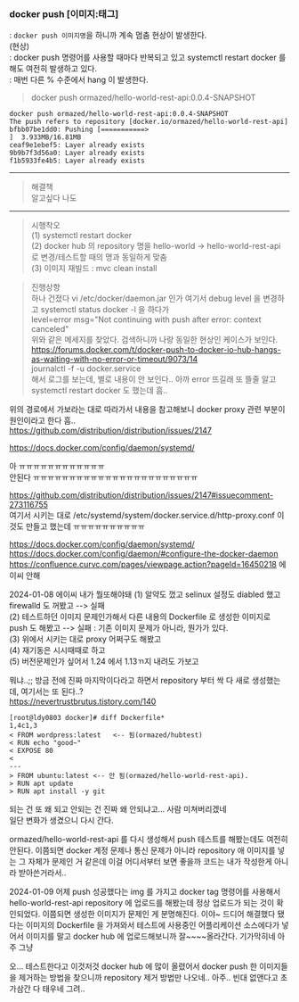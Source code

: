 ### docker push [이미지:태그]   
: `docker push 이미지명`을 하니까 계속 멈춤 현상이 발생한다.   
(현상)   
: docker push 명령어를 사용할 때마다 반복되고 있고 systemctl restart docker 를 해도 여전히 발생하고 있다.   
: 매번 다른 % 수준에서 hang 이 발생한다.   
> docker push ormazed/hello-world-rest-api:0.0.4-SNAPSHOT   

```
docker push ormazed/hello-world-rest-api:0.0.4-SNAPSHOT
The push refers to repository [docker.io/ormazed/hello-world-rest-api]
bfbb07be1dd0: Pushing [===========>                                       ]  3.933MB/16.81MB
ceaf9e1ebef5: Layer already exists 
9b9b7f3d56a0: Layer already exists 
f1b5933fe4b5: Layer already exists 
```
---

> 해결책   
알고싶다 나도   

---

> 시행착오   
(1) systemctl restart docker   
(2) docker hub 의 repository 명을 hello-world -> hello-world-rest-api 로 변경/테스트할 때의 명과 동일하게 맞춤   
(3) 이미지 재빌드 : mvc clean install   

> 진행상항   
하나 건졌다
vi /etc/docker/daemon.jar 인가 여기서 debug level 을 변경하고 systemctl status docker -l 을 하다가   
> level=error msg="Not continuing with push after error: context canceled"     
위와 같은 메세지를 찾았다. 검색하니까 나랑 동일한 현상인 케이스가 보인다.   
https://forums.docker.com/t/docker-push-to-docker-io-hub-hangs-as-waiting-with-no-error-or-timeout/9073/14   
journalctl -f -u docker.service   
해서 로그를 보는데, 별로 내용이 안 보인다.. 아까 error 뜨길래 또 뜰줄 알고 systemctl restart docker 도 했는데 흠..  

위의 경로에서 가보라는 대로 따라가서 내용을 참고해보니 docker proxy 관련 부분이 원인이라고 한다 흠..   
https://github.com/distribution/distribution/issues/2147   

https://docs.docker.com/config/daemon/systemd/   

아 ㅠㅠㅠㅠㅠㅠㅠㅠㅠㅠㅠㅠ   
안된다 ㅠㅠㅠㅠㅠㅠㅠㅠㅠㅠㅠㅠㅠㅠㅠㅠㅠㅠㅠㅠㅠㅠㅠ   

https://github.com/distribution/distribution/issues/2147#issuecomment-273116755   
여기서 시키는 대로 
/etc/systemd/system/docker.service.d/http-proxy.conf 이것도 만들고 했는데 ㅠㅠㅠㅠㅠㅠㅠㅠㅠㅠ   
  
https://docs.docker.com/config/daemon/systemd/
https://docs.docker.com/config/daemon/#configure-the-docker-daemon
https://confluence.curvc.com/pages/viewpage.action?pageId=16450218
에이씨 안해

2024-01-08
에이씨 내가 뭘또해야돼
(1) 알약도 껐고 selinux 설정도 diabled 했고 firewalld 도 꺼봤고 --> 실패   
(2) 테스트하던 이미지 문제인가해서 다른 내용의 Dockerfile 로 생성한 이미지로 push 도 해봤고 --> 실패 : 기존 이미지 문제가 아니라, 뭔가가 있다.   
(3) 위에서 시키는 대로 proxy 어쩌구도 해봤고   
(4) 재기동은 시시때때로 하고   
(5) 버전문제인가 싶어서 1.24 에서 1.13ㄲ지 내려도 가보고   
 
뭐냐..;; 방금 전에 진짜 마지막이다라고 하면서 repository 부터 싹 다 새로 생성했는데, 여기서는 또 된다..?    
https://nevertrustbrutus.tistory.com/140   

```
[root@ldy0803 docker]# diff Dockerfile*
1,4c1,3
< FROM wordpress:latest   <-- 됨(ormazed/hubtest)
< RUN echo "good~"
< EXPOSE 80
<
---
> FROM ubuntu:latest <-- 안 됨(ormazed/hello-world-rest-api).
> RUN apt update
> RUN apt install -y git
```

되는 건 또 왜 되고 안되는 건 진짜 왜 안되냐고... 사람 미쳐버리겠네   
일단 변화가 생겼으니 다시 간다.

ormazed/hello-world-rest-api 를 다시 생성해서 push 테스트를 해봤는데도 여전히 안된다.
이쯤되면 docker 계정 문제나 통신 문제가 아니라 repository 애 이미지를 넣는 그 자체가 문제인 거 같은데
이걸 어디서부터 보면 좋을까
코드는 내가 작성한게 아니라 받아쓴거라서..

2024-01-09
어제 push 성공했다는 img 를 가지고 docker tag 명령어를 사용해서 hello-world-rest-api repository 에 업로드를 해봤는데
정상 업로드가 되는 것이 확인되었다.
이쯤되면 생성한 이미지가 문제인 게 분명해진다.
이야~ 드디어 해결했다
됐다는 이미지의 Dockerfile 을 가져와서 테스트에 사용중인 어플리케이션 소스에다가 넣어서 이미지를 말고 docker hub 에 업로드해보니까
잘~~~~올라간다.
기가막히네 아주 그냥

오... 테스트한다고 이것저것 docker hub 에 많이 올렸어서 docker push 한 이미지들을 제거하는 방법을 찾으니까
repository 제거 방법만 나오네.. 아주.. 빈대 없앤다고 초가삼간 다 태우네 그려..


